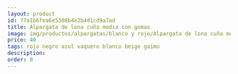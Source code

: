 ```yaml
---
layout: product
id: 77a1b6fea6e5308b4e2b4d1cd9a7ad
title: Alpargata de lona cuña media con gomas 
image: img/productos/alpargatas/blanco y rojo/Alpargata de lona cuña media con gomas =40 =rojo negro azul vaquero blanco beige gaimo.webp
price: 40 
tags: rojo negro azul vaquero blanco beige gaimo
description: 
order: 0
---
```

